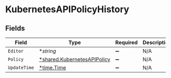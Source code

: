 # KubernetesAPIPolicyHistory


## Fields

| Field                                                                            | Type                                                                             | Required                                                                         | Description                                                                      |
| -------------------------------------------------------------------------------- | -------------------------------------------------------------------------------- | -------------------------------------------------------------------------------- | -------------------------------------------------------------------------------- |
| `Editor`                                                                         | **string*                                                                        | :heavy_minus_sign:                                                               | N/A                                                                              |
| `Policy`                                                                         | [*shared.KubernetesAPIPolicy](../../../pkg/models/shared/kubernetesapipolicy.md) | :heavy_minus_sign:                                                               | N/A                                                                              |
| `UpdateTime`                                                                     | [*time.Time](https://pkg.go.dev/time#Time)                                       | :heavy_minus_sign:                                                               | N/A                                                                              |